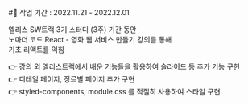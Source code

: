 #📆 작업 기간 : 2022.11.21 - 2022.12.01<br>

엘리스 SW트랙 3기 스터디 (3주) 기간 동안<br>
노마더 코드 React - 영화 웹 서비스 만들기 강의를 통해<br>
기초 리액트를 익힘

👉 강의 외 엘리스트랙에서 배운 기능들을 활용하여 슬라이드 등 추가 기능 구현<br>
👉 디테일 페이지, 장르별 페이지 추가 구현<br>
👉 styled-components, module.css 를 적절히 사용하여 스타일 구현<br>


